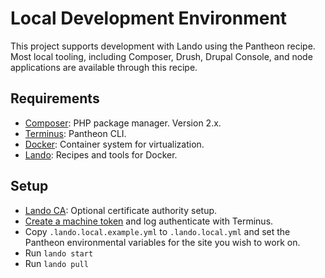# Local Development Environment

This project supports development with Lando using the Pantheon recipe. Most local tooling, including Composer, Drush, Drupal Console, and node applications are available through this recipe.

## Requirements

* [Composer](https://getcomposer.org/download/): PHP package manager. Version 2.x.
* [Terminus](https://pantheon.io/docs/terminus): Pantheon CLI.
* [Docker](https://docs.docker.com/install): Container system for virtualization.
* [Lando](https://docs.lando.dev/basics/installation.html#system-requirements): Recipes and tools for Docker.

## Setup

* [Lando CA](https://docs.devwithlando.io/config/security.html): Optional certificate authority setup.
* [Create a machine token](https://pantheon.io/docs/machine-tokens) and log authenticate with Terminus.
* Copy `.lando.local.example.yml` to `.lando.local.yml` and set the Pantheon environmental variables for the site you wish to work on.
* Run `lando start`
* Run `lando pull`
